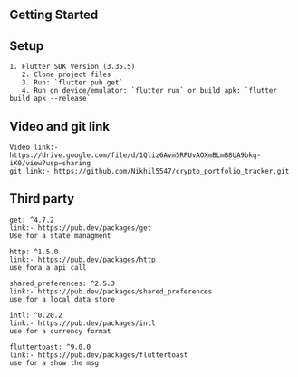
## Getting Started

## Setup
    1. Flutter SDK Version (3.35.5)
       2. Clone project files
       3. Run: `flutter pub get`
       4. Run on device/emulator: `flutter run` or build apk: `flutter build apk --release`

## Video and git link
    Video link:- https://drive.google.com/file/d/1Qliz6Avm5RPUvAOXmBLmB8UA9bkq-iK0/view?usp=sharing
    git link:- https://github.com/Nikhil5547/crypto_portfolio_tracker.git

## Third party

    get: ^4.7.2   
    link:- https://pub.dev/packages/get
    Use for a state managment
    
    http: ^1.5.0 
    link:- https://pub.dev/packages/http
    use fora a api call

    shared_preferences: ^2.5.3 
    link:- https://pub.dev/packages/shared_preferences
    use for a local data store 

    intl: ^0.20.2 
    link:- https://pub.dev/packages/intl
    use for a currency format

    fluttertoast: ^9.0.0
    link:- https://pub.dev/packages/fluttertoast
    use for a show the msg